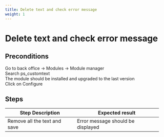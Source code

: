 ```yaml
---
title: Delete text and check error message
weight: 1
---
```


# Delete text and check error message

## Preconditions

Go to back office -> Modules -> Module manager<br />
Search ps_customtext<br />
The module should be installed and upgraded to the last version<br />
Click on Configure
## Steps
| Step Description | Expected result |
| ----- | ----- |
| Remove all the text and save | Error message should be displayed |
